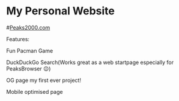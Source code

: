 <h1>My Personal Website</h1>

#[Peaks2000.com](https://peaks2000.com/)


Features:


Fun Pacman Game 

DuckDuckGo Search(Works great as a web startpage especially for PeaksBrowser 😉)

OG page my first ever project!

Mobile optimised page 
